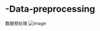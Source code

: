 # -Data-preprocessing
数据预处理
![image](http://i1.hdslb.com/bfs/archive/a3ea9238ea1adf4e69fe48198c101224f3950de4.jpg)
